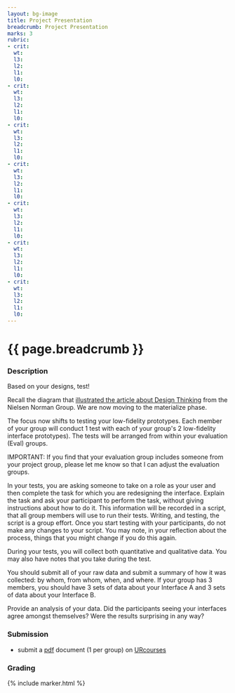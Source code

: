 ```yaml
---
layout: bg-image
title: Project Presentation
breadcrumb: Project Presentation
marks: 3
rubric:
- crit:
  wt:
  l3:
  l2:
  l1:
  l0:
- crit:
  wt:
  l3:
  l2:
  l1:
  l0:
- crit:
  wt:
  l3:
  l2:
  l1:
  l0:
- crit:
  wt:
  l3:
  l2:
  l1:
  l0:
- crit:
  wt:
  l3:
  l2:
  l1:
  l0:
- crit:
  wt:
  l3:
  l2:
  l1:
  l0:
- crit:
  wt:
  l3:
  l2:
  l1:
  l0:
---
```

# {{ page.breadcrumb }}

### Description

Based on your designs, test!

Recall the diagram that [illustrated the article about Design Thinking](https://www.nngroup.com/articles/design-thinking/) from the Nielsen Norman Group. We are now moving to the materialize phase.

The focus now shifts to testing your low-fidelity prototypes.
Each member of your group will conduct 1 test with each of your
group's 2 low-fidelity interface prototypes).  The tests will be
arranged from within your evaluation (Eval) groups.  

IMPORTANT: If you find that your evaluation group includes someone from your project group, please let me know so that I can adjust the evaluation groups.

In your tests, you are asking someone to take on a role as your user and then complete the task for which you are redesigning the interface.  Explain the task and ask your participant to perform the task, without giving instructions about how to do it.  This information will be recorded in a script, that all group members will use to run their tests.  Writing, and testing, the script is a group effort. Once you start testing with your participants, do not make any changes to your script.  You may note, in your reflection about the process, things that you might change if you do this again.

During your tests, you will collect both quantitative and qualitative data.  You may also have notes that you take during the test.

You should submit all of your raw data and submit a summary of how
it was collected: by whom, from whom, when, and where.  If your group has 3 members, you should have 3 sets of data about your Interface A and 3 sets of data about your Interface B.

Provide an analysis of your data.  Did the participants seeing your interfaces agree amongst themselves? Were the results surprising in
any way?

### Submission

* submit a [pdf](https://en.wikipedia.org/wiki/PDF) document (1 per group) on [URcourses](https://urcourses.uregina.ca/course/view.php?id=2084)

### Grading

{% include marker.html %}
